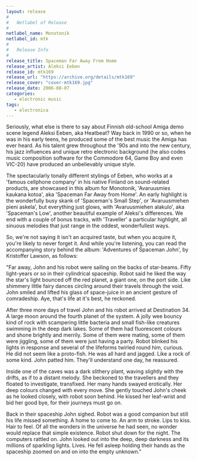 ```yaml
---
layout: release
#
#   Netlabel of Release
#
netlabel_name: Monotonik
netlabel_id: mtk
#
#   Release Info
#
release_title: Spaceman Far Away From Home
release_artist: Aleksi Eeben
release_id: mtk169
release_url: "https://archive.org/details/mtk169"
release_cover: "cover-mtk169.jpg"
release_date: 2006-08-07
categories:
   - electronic music
tags:
   - electronica
---
```

Seriously, what else is there to say about Finnish old-school Amiga demo scene legend Aleksi Eeben, aka Heatbeat? Way back in 1990 or so, when he was in his early teens, he produced some of the best music the Amiga has ever heard. As his talent grew throughout the '90s and into the new century, his jazz influences and unique retro electronic background (he also codes music composition software for the Commodore 64, Game Boy and even VIC-20) have produced an unbelievably unique style. 

The spectacularly tonally different stylings of Eeben, who works at a 'famous cellphone company' in his native Finland on sound-related products, are showcased in this album for Monotonik, 'Avaruusmies kaukana kotoa', aka 'Spaceman Far Away from Home'. An early highlight is the wonderfully busy skank of 'Spaceman's Small Step', or 'Avaruusmiehen pieni askela', but everything just glows, with 'Avaruusmiehen alakulo', aka 'Spaceman's Low', another beautiful example of Aleksi's differences. We end with a couple of bonus tracks, with 'Traveller' a particular highlight, all sinuous melodies that just range in the oddest, wonderfullest ways.

So, we're not saying it isn't an acquired taste, but when you acquire it, you're likely to never forget it. And while you're listening, you can read the accompanying story behind the album: 'Adventures of Spaceman John', by Kristoffer Lawson, as follows:

"Far away, John and his robot were sailing on the backs of star-beams. Fifty light-years or so in their cylindrical spaceship. Robot said he liked the way the star's light bounced off the red planet, a giant one, on the port side. Like shimmery little fairy dances circling around their travels through the void. John smiled and lifted his glass of space-juice in an ancient gesture of comradeship. Aye, that's life at it's best, he reckoned.

After three more days of travel John and his robot arrived at Destination 34. A large moon around the fourth planet of the system. A jolly wee bouncy kind of rock with scampering little bacteria and small fish-like creatures swimming in the deep dark lakes. Some of them had fluorescent colours and shone brightly and merrily. Some of them were mating, some of them were jiggling, some of them were just having a party. Robot blinked his lights in response and several of the lifeforms twirled round him, curious. He did not seem like a proto-fish. He was all hard and jagged. Like a rock of some kind. John patted him. They'll understand one day, he reassured.

Inside one of the caves was a dark slithery plant, waving slightly with the drifts, as if to a distant melody. She beckoned to the travellers and they floated to investigate, transfixed. Her many hands swayed erotically. Her deep colours changed with every move. She gently touched John's cheek as he looked closely, with robot soon behind. He kissed her leaf-wrist and bid her good bye, for their journeys must go on.

Back in their spaceship John sighed. Robot was a good companion but still his life missed something. A home to come to. An arm to stroke. Lips to kiss. Hair to feel. Of all the wonders in the universe he had seen, no wonder would replace that simple existence. Robot shut down for the night. The computers rattled on. John looked out into the deep, deep darkness and its millions of sparkling lights. Lives. He fell asleep holding their hands as the spaceship zoomed on and on into the empty unknown."